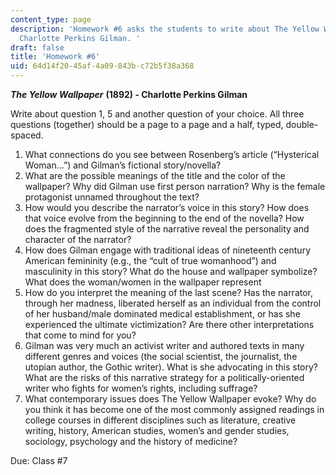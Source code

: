 ```yaml
---
content_type: page
description: 'Homework #6 asks the students to write about The Yellow Wallpaper by
  Charlotte Perkins Gilman. '
draft: false
title: 'Homework #6'
uid: 64d14f20-45af-4a09-843b-c72b5f38a368
---
```

***The Yellow Wallpaper*** **(1892) - Charlotte Perkins Gilman**

Write about question 1, 5 and another question of your choice. All three questions (together) should be a page to a page and a half, typed, double-spaced.

1. What connections do you see between Rosenberg’s article (“Hysterical Woman…”) and Gilman’s fictional story/novella?
2. What are the possible meanings of the title and the color of the wallpaper? Why did Gilman use first person narration? Why is the female protagonist unnamed throughout the text?
3. How would you describe the narrator’s voice in this story? How does that voice evolve from the beginning to the end of the novella? How does the fragmented style of the narrative reveal the personality and character of the narrator?
4. How does Gilman engage with traditional ideas of nineteenth century American femininity (e.g., the “cult of true womanhood”) and masculinity in this story? What do the house and wallpaper symbolize? What does the woman/women in the wallpaper represent
5. How do you interpret the meaning of the last scene? Has the narrator, through her madness, liberated herself as an individual from the control of her husband/male dominated medical establishment, or has she experienced the ultimate victimization? Are there other interpretations that come to mind for you?
6. Gilman was very much an activist writer and authored texts in many different genres and voices (the social scientist, the journalist, the utopian author, the Gothic writer). What is she advocating in this story? What are the risks of this narrative strategy for a politically-oriented writer who fights for women’s rights, including suffrage?
7. What contemporary issues does The Yellow Wallpaper evoke? Why do you think it has become one of the most commonly assigned readings in college courses in different disciplines such as literature, creative writing, history, American studies, women’s and gender studies, sociology, psychology and the history of medicine?

Due: Class #7